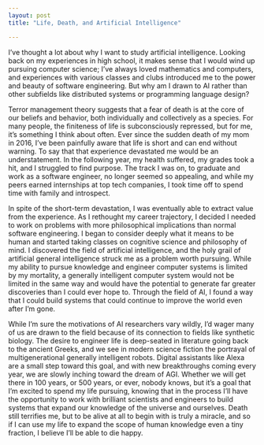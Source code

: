 ```yaml
---
layout: post
title: "Life, Death, and Artificial Intelligence"

---
```


I’ve thought a lot about why I want to study artificial intelligence. Looking back on my experiences in high school, it makes sense that I would wind up pursuing computer science; I’ve always loved mathematics and computers, and experiences with various classes and clubs introduced me to the power and beauty of software engineering. But why am I drawn to AI rather than other subfields like distributed systems or programming language design?

Terror management theory suggests that a fear of death is at the core of our beliefs and behavior, both individually and collectively as a species. For many people, the finiteness of life is subconsciously repressed, but for me, it’s something I think about often. Ever since the sudden death of my mom in 2016, I’ve been painfully aware that life is short and can end without warning. To say that that experience devastated me would be an understatement. In the following year, my health suffered, my grades took a hit, and I struggled to find purpose. The track I was on, to graduate and work as a software engineer, no longer seemed so appealing, and while my peers earned internships at top tech companies, I took time off to spend time with family and introspect.

In spite of the short-term devastation, I was eventually able to extract value from the experience. As I rethought my career trajectory, I decided I needed to work on problems with more philosophical implications than normal software engineering. I began to consider deeply what it means to be human and started taking classes on cognitive science and philosophy of mind. I discovered the field of artificial intelligence, and the holy grail of artificial general intelligence struck me as a problem worth pursuing. While my ability to pursue knowledge and engineer computer systems is limited by my mortality, a generally intelligent computer system would not be limited in the same way and would have the potential to generate far greater discoveries than I could ever hope to. Through the field of AI, I found a way that I could build systems that could continue to improve the world even after I’m gone.

While I’m sure the motivations of AI researchers vary wildly, I’d wager many of us are drawn to the field because of its connection to fields like synthetic biology. The desire to engineer life is deep-seated in literature going back to the ancient Greeks, and we see in modern science fiction the portrayal of multigenerational generally intelligent robots. Digital assistants like Alexa are a small step toward this goal, and with new breakthroughs coming every year, we are slowly inching toward the dream of AGI. Whether we will get there in 100 years, or 500 years, or ever, nobody knows, but it’s a goal that I’m excited to spend my life pursuing, knowing that in the process I’ll have the opportunity to work with brilliant scientists and engineers to build systems that expand our knowledge of the universe and ourselves. Death still terrifies me, but to be alive at all to begin with is truly a miracle, and so if I can use my life to expand the scope of human knowledge even a tiny fraction, I believe I’ll be able to die happy.
